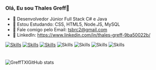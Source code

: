 ### Olá, Eu sou Thales Greff👋
- 🔭 Desenvolvedor Júnior Full Stack C# e Java
- 🌱 Estou Estudando: CSS, HTML5, Node.JS, MySQL
- 💬 Fale comigo pelo Email: tsbrc2@gmail.com
- 👾 LinkedIn: https://www.linkedin.com/in/thales-greff-9ba50022b/

[![Skills](https://img.shields.io/badge/C%23-239120?style=for-the-badge&logo=c-sharp&logoColor=white)](https://www.udemy.com/certificate/UC-06f3b4e8-8f8f-47ca-b4e8-8b432a4828a5/)
[![Skills](https://img.shields.io/badge/.NET-5C2D91?style=for-the-badge&logo=.net&logoColor=white)](https://www.udemy.com/certificate/UC-ad58e516-9035-4fdb-9751-47e04371bb21/)
[![Skills](https://img.shields.io/badge/Java-ED8B00?style=for-the-badge&logo=java&logoColor=white)](ttps://www.udemy.com/certificate/UC-0f0ecb4c-13dc-4d77-8aaa-d2ebd59556c9/)
![Skills](https://img.shields.io/badge/CSS3-1572B6?style=for-the-badge&logo=css3&logoColor=white)
![Skills](https://img.shields.io/badge/HTML5-E34F26?style=for-the-badge&logo=html5&logoColor=white)
![Skills](https://img.shields.io/badge/Node.js-43853D?style=for-the-badge&logo=node.js&logoColor=white)
![Skills](https://img.shields.io/badge/MySQL-00000F?style=for-the-badge&logo=mysql&logoColor=white)
#
![GreffTXlGitHub stats](https://github-readme-stats.vercel.app/api?username=GreffTX&show_icons=true&theme=dark&include_all_commits=true&count_private=true)

